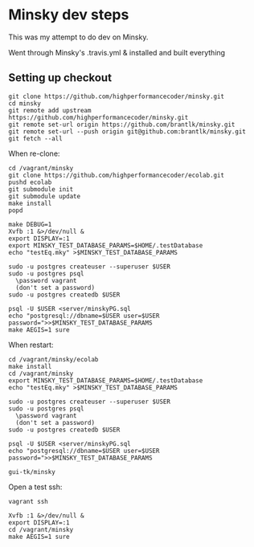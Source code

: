 Minsky dev steps
================

This was my attempt to do dev on Minsky.

Went through Minsky's .travis.yml & installed and built everything

Setting up checkout
-------------------

```
git clone https://github.com/highperformancecoder/minsky.git
cd minsky
git remote add upstream https://github.com/highperformancecoder/minsky.git
git remote set-url origin https://github.com/brantlk/minsky.git
git remote set-url --push origin git@github.com:brantlk/minsky.git
git fetch --all
```

When re-clone:

```
cd /vagrant/minsky
git clone https://github.com/highperformancecoder/ecolab.git
pushd ecolab
git submodule init
git submodule update
make install
popd

make DEBUG=1
Xvfb :1 &>/dev/null &
export DISPLAY=:1
export MINSKY_TEST_DATABASE_PARAMS=$HOME/.testDatabase
echo "testEq.mky" >$MINSKY_TEST_DATABASE_PARAMS

sudo -u postgres createuser --superuser $USER
sudo -u postgres psql
  \password vagrant
  (don't set a password)
sudo -u postgres createdb $USER

psql -U $USER <server/minskyPG.sql
echo "postgresql://dbname=$USER user=$USER password=">>$MINSKY_TEST_DATABASE_PARAMS
make AEGIS=1 sure
```


When restart:

```
cd /vagrant/minsky/ecolab
make install
cd /vagrant/minsky
export MINSKY_TEST_DATABASE_PARAMS=$HOME/.testDatabase
echo "testEq.mky" >$MINSKY_TEST_DATABASE_PARAMS

sudo -u postgres createuser --superuser $USER
sudo -u postgres psql
  \password vagrant
  (don't set a password)
sudo -u postgres createdb $USER

psql -U $USER <server/minskyPG.sql
echo "postgresql://dbname=$USER user=$USER password=">>$MINSKY_TEST_DATABASE_PARAMS

gui-tk/minsky
```


Open a test ssh:

```
vagrant ssh

Xvfb :1 &>/dev/null &
export DISPLAY=:1
cd /vagrant/minsky
make AEGIS=1 sure
```
